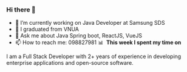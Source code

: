 ### Hi there 👋

- 🔭 I’m currently working on Java Developer at Samsung SDS
- 🌱 I graduated from VNUA 
- 💬 Ask me about Java Spring boot, ReactJS, VueJS
- 📫 How to reach me: 098827981
📊 &nbsp;**This week I spent my time on**

I am a Full Stack Developer with 2+ years of experience in developing enterprise applications and open-source software.
